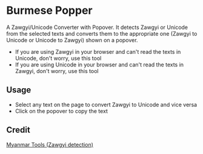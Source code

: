 # Burmese Popper

A Zawgyi/Unicode Converter with Popover. It detects Zawgyi or Unicode from the selected texts and converts them to the appropriate one (Zawgyi to Unicode or Unicode to Zawgyi) shown on a popover.

- If you are using Zawgyi in your browser and can't read the texts in Unicode, don't worry, use this tool
- If you are using Unicode in your browser and can't read the texts in Zawgyi, don't worry, use this tool

## Usage

- Select any text on the page to convert Zawgyi to Unicode and vice versa
- Click on the popover to copy the text

## Credit

[Myanmar Tools (Zawgyi detection)](https://github.com/googlei18n/myanmar-tools)
